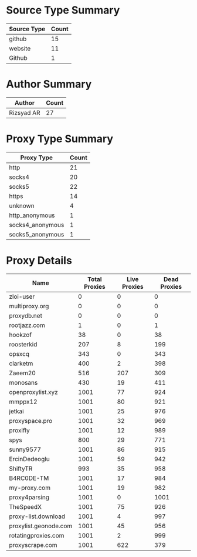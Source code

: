 # Source Type Summary

| Source Type | Count |
|-------------|-------|
| github | 15 |
| website | 11 |
| Github | 1 |


# Author Summary

| Author | Count |
|--------|-------|
| Rizsyad AR | 27 |


# Proxy Type Summary

| Proxy Type | Count |
|------------|-------|
| http | 21 |
| socks4 | 20 |
| socks5 | 22 |
| https | 14 |
| unknown | 4 |
| http_anonymous | 1 |
| socks4_anonymous | 1 |
| socks5_anonymous | 1 |


# Proxy Details

| Name | Total Proxies | Live Proxies | Dead Proxies |
|------|---------------|--------------|---------------|
| zloi-user | 0 | 0 | 0 |
| multiproxy.org | 0 | 0 | 0 |
| proxydb.net | 0 | 0 | 0 |
| rootjazz.com | 1 | 0 | 1 |
| hookzof | 38 | 0 | 38 |
| roosterkid | 207 | 8 | 199 |
| opsxcq | 343 | 0 | 343 |
| clarketm | 400 | 2 | 398 |
| Zaeem20 | 516 | 207 | 309 |
| monosans | 430 | 19 | 411 |
| openproxylist.xyz | 1001 | 77 | 924 |
| mmppx12 | 1001 | 80 | 921 |
| jetkai | 1001 | 25 | 976 |
| proxyspace.pro | 1001 | 32 | 969 |
| proxifly | 1001 | 12 | 989 |
| spys | 800 | 29 | 771 |
| sunny9577 | 1001 | 86 | 915 |
| ErcinDedeoglu | 1001 | 59 | 942 |
| ShiftyTR | 993 | 35 | 958 |
| B4RC0DE-TM | 1001 | 17 | 984 |
| my-proxy.com | 1001 | 19 | 982 |
| proxy4parsing | 1001 | 0 | 1001 |
| TheSpeedX | 1001 | 75 | 926 |
| proxy-list.download | 1001 | 4 | 997 |
| proxylist.geonode.com | 1001 | 45 | 956 |
| rotatingproxies.com | 1001 | 2 | 999 |
| proxyscrape.com | 1001 | 622 | 379 |
